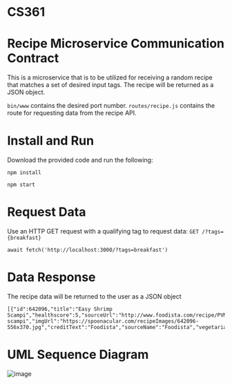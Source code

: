 # CS361

# Recipe Microservice Communication Contract
This is a microservice that is to be utilized for receiving a random recipe that matches a set of desired input tags. The recipe will be returned as a JSON object.

```bin/www``` contains the desired port number.
```routes/recipe.js``` contains the route for requesting data from the recipe API.

# Install and Run
Download the provided code and run the following:

```
npm install
```
```
npm start
```

# Request Data
Use an HTTP GET request with a qualifying tag to request data:
```GET /?tags={breakfast}```
```
await fetch('http://localhost:3000/?tags=breakfast')
```

# Data Response
The recipe data will be returned to the user as a JSON object

```
[{"id":642096,"title":"Easy Shrimp Scampi","healthscore":5,"sourceUrl":"http://www.foodista.com/recipe/PVM55SR7/shrimp-scampi","imgUrl":"https://spoonacular.com/recipeImages/642096-556x370.jpg","creditText":"Foodista","sourceName":"Foodista","vegetarian":false,"vegan":false,"glutenFree":true,"dairyFree":false,"veryHealthy":false,"cheap":false,"veryPopular":false,"sustainable":false,"lowFodmap":false}]
```
# UML Sequence Diagram

![image](https://user-images.githubusercontent.com/59461226/180624686-619ad2c6-d3ad-46ad-aefa-1660ddbe4f06.png)

